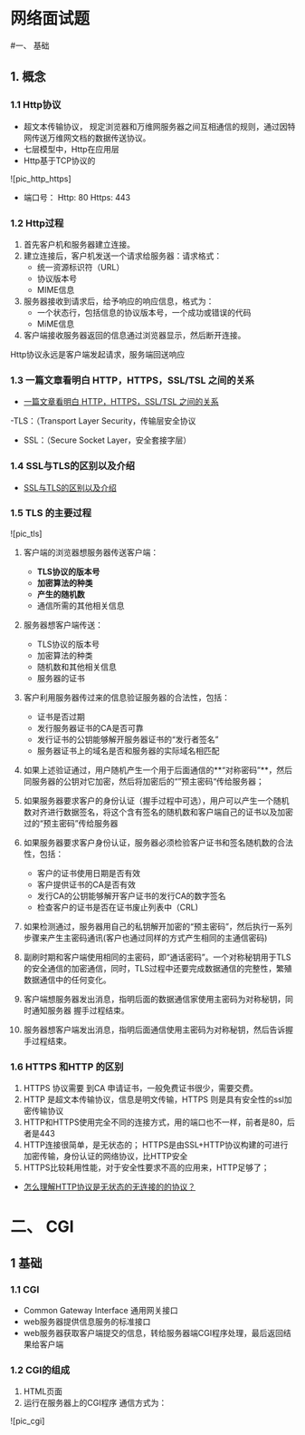 # 网络面试题


[^_^]:
	图床
	[pic_http_https]: /pics/network/http_https.png
	[pic_tls]:	/pics/network/tls.png




#一、 基础

## 1. 概念

### 1.1 Http协议
- 超文本传输协议， 规定浏览器和万维网服务器之间互相通信的规则，通过因特网传送万维网文档的数据传送协议。
- 七层模型中，Http在应用层
- Http基于TCP协议的


![pic_http_https]


- 端口号： Http: 80  Https: 443


### 1.2 Http过程

1. 首先客户机和服务器建立连接。
2. 建立连接后，客户机发送一个请求给服务器：请求格式：
	- 统一资源标识符（URL）
	- 协议版本号
	- MIME信息
3. 服务器接收到请求后，给予响应的响应信息，格式为：
	- 一个状态行，包括信息的协议版本号，一个成功或错误的代码	
	- MiME信息
4. 客户端接收服务器返回的信息通过浏览器显示，然后断开连接。

Http协议永远是客户端发起请求，服务端回送响应


### 1.3 一篇文章看明白 HTTP，HTTPS，SSL/TSL 之间的关系

- [一篇文章看明白 HTTP，HTTPS，SSL/TSL 之间的关系](https://blog.csdn.net/freekiteyu/article/details/76423436)

-TLS：（Transport Layer Security，传输层安全协议
- SSL：（Secure Socket Layer，安全套接字层）


### 1.4 SSL与TLS的区别以及介绍

- [SSL与TLS的区别以及介绍](https://www.cnblogs.com/susanhonly/p/7489532.html)
 
 
### 1.5 TLS 的主要过程

![pic_tls]

1. 客户端的浏览器想服务器传送客户端：
	- **TLS协议的版本号**
	- **加密算法的种类**
	- **产生的随机数**
	- 通信所需的其他相关信息

2. 服务器想客户端传送：
	- TLS协议的版本号
	- 加密算法的种类
	- 随机数和其他相关信息
	- 服务器的证书
	
3. 客户利用服务器传过来的信息验证服务器的合法性，包括：
	- 证书是否过期
	- 发行服务器证书的CA是否可靠
	- 发行证书的公钥能够解开服务器证书的“发行者签名”
	- 服务器证书上的域名是否和服务器的实际域名相匹配
4. 如果上述验证通过，用户随机产生一个用于后面通信的**“对称密码”**，然后同服务器的公钥对它加密，然后将加密后的“”预主密码“传给服务器；

5. 如果服务器要求客户的身份认证（握手过程中可选），用户可以产生一个随机数对齐进行数据签名，将这个含有签名的随机数和客户端自己的证书以及加密过的“预主密码”传给服务器

6. 如果服务器要求客户身份认证，服务器必须检验客户证书和签名随机数的合法性，包括：	
	- 客户的证书使用日期是否有效
	- 客户提供证书的CA是否有效
	- 发行CA的公钥能够解开客户证书的发行CA的数字签名
	- 检查客户的证书是否在证书废止列表中（CRL)

7. 如果检测通过，服务器用自己的私钥解开加密的“预主密码”，然后执行一系列步骤来产生主密码通讯(客户也通过同样的方式产生相同的主通信密码)

8. 副刷时期和客户端使用相同的主密码，即“通话密码”。一个对称秘钥用于TLS的安全通信的加密通信，同时，TLS过程中还要完成数据通信的完整性，繁殖数据通信中的任何变化。

9. 客户端想服务器发出消息，指明后面的数据通信家使用主密码为对称秘钥，同时通知服务器 握手过程结束。

10. 服务器想客户端发出消息，指明后面通信使用主密码为对称秘钥，然后告诉握手过程结束。
	
	
	
	
### 1.6 HTTPS 和HTTP 的区别

1. HTTPS 协议需要 到CA 申请证书，一般免费证书很少，需要交费。
2. HTTP 是超文本传输协议，信息是明文传输，HTTPS 则是具有安全性的ssl加密传输协议
3. HTTP和HTTPS使用完全不同的连接方式，用的端口也不一样，前者是80，后者是443
4. HTTP连接很简单，是无状态的； HTTPS是由SSL+HTTP协议构建的可进行加密传输，身份认证的网络协议，比HTTP安全
5. HTTPS比较耗用性能，对于安全性要求不高的应用来，HTTP足够了；


- [怎么理解HTTP协议是无状态的无连接的的协议？](https://www.jianshu.com/p/30744fbd1f01)
	
	
# 二、 CGI


[^_^]:
	图床
	[pic_cgi]: /pics/network/cgi.png
	
## 1 基础

### 1.1 CGI
- Common Gateway Interface 通用网关接口
- web服务器提供信息服务的标准接口
- web服务器获取客户端提交的信息，转给服务器端CGI程序处理，最后返回结果给客户端
	
### 1.2 CGI的组成
1. HTML页面
2. 运行在服务器上的CGI程序
通信方式为：

![pic_cgi]
	
	
	
	
	
	
	